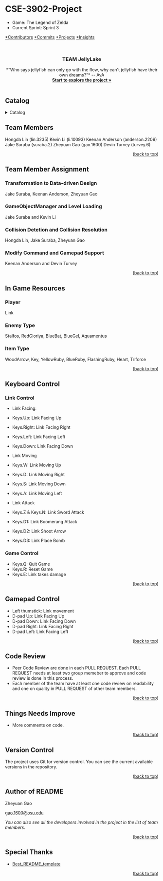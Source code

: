 # CSE-3902-Project

* Game: The Legend of Zelda
* Current Sprint: Sprint 3
<!-- PROJECT SHIELDS -->

[*Contributors][contributors-url]
[  *Commits][commits-url]
[  *Projects][projects-url]
[  *Insights][insights-url]

<br />

  <h3 align="center">TEAM JellyLake</h3>
  <p align="center">
    *“Who says jellyfish can only go with the flow, why can't jellyfish have their own dreams?”* -- AvA
    <br />
    <a href="https://github.com/ThasianX/CSE-3902-Project/tree/main/Project1"><strong>Start to explore the project »</strong></a>
    <br />
    <br />
  </p>

</p>

<div id="top"></div>
 
 
## Catalog

<details>
  <summary>Catalog</summary>
  <ol>
    <li><a href="#Team-Members">Team Members</a></li>
    <li>
      <a href="#Team-Member-Assignment">Team Member Assignment</a>
      <ul>
        <li><a href="#Transformation-to-Data-driven-Design">Transformation to Data-driven Design</a></li>
        <li><a href="#GameObjectManager-and-Level-Loading">GameObjectManager and Level Loading</a></li>
        <li><a href="#Collision-Detetion-and-Collision-Resolution">Collision Detetion and Collision Resolution</a></li>
        <li><a href="#Modify-Command-and-Gamepad-Support">Modify Command and Gamepad Support</a></li>
      </ul>
    </li>
    <li>
      <a href="#In-Game-Resources">In Game Resources</a>
      <ul>
        <li><a href="#Player">Player</a></li>
        <li><a href="#Enemy-Type">Enemy Type</a></li>
        <li><a href="#Item-Type">Item Type</a></li>
      </ul>
    </li>
    <li>
      <a href="#Keyboard-Control">Keyboard Control</a>
      <ul>
        <li><a href="#Link-Control">Link Control</a></li>
        <li><a href="#Game-Control">Game Control</a></li>
      </ul>
    </li>
    <li><a href="#Gamepad-Control">Gamepad Control</a></li>
    <li><a href="#Code-Review">Code Review</a></li>
    <li><a href="#Things-Needs-Improve">Things Needs Improve</a></li>
    <li><a href="#Version-Control">Version Control</a></li>
    <li><a href="#Author-of-README">Author of README</a></li>
    <li><a href="#Special-Thanks">Special Thanks</a></li>
  </ol>
</details>  


## Team Members

Hongda Lin (lin.3235)
Kevin Li (li.10093)
Keenan Anderson (anderson.2209)
Jake Suraba (suraba.2)
Zheyuan Gao (gao.1600)
Devin Turvey (turvey.6)

<p align="right">(<a href="#top">back to top</a>)</p>


## Team Member Assignment

### Transformation to Data-driven Design
Jake Suraba, Keenan Anderson, Zheyuan Gao

### GameObjectManager and Level Loading
Jake Suraba and Kevin Li

### Collision Detetion and Collision Resolution
Hongda Lin, Jake Suraba, Zheyuan Gao

### Modify Command and Gamepad Support
Keenan Anderson and Devin Turvey

<p align="right">(<a href="#top">back to top</a>)</p>


## In Game Resources 

### Player
Link

### Enemy Type
Stalfos, RedGloriya, BlueBat, BlueGel, Aquamentus

### Item Type
WoodArrow, Key, YellowRuby, BlueRuby, FlashingRuby, Heart, Triforce

<p align="right">(<a href="#top">back to top</a>)</p>


## Keyboard Control

### Link Control
* Link Facing:
* Keys.Up: Link Facing Up
* Keys.Right: Link Facing Right
* Keys.Left: Link Facing Left
* Keys.Down: Link Facing Down

* Link Moving
* Keys.W: Link Moving Up
* Keys.D: Link Moving Right
* Keys.S: Link Moving Down
* Keys.A: Link Moving Left

* Link Attack
* Keys.Z & Keys.N: Link Sword Attack
* Keys.D1: Link Boomerang Attack
* Keys.D2: Link Shoot Arrow
* Keys.D3: Link Place Bomb

### Game Control
* Keys.Q: Quit Game
* Keys.R: Reset Game
* Keys.E: Link takes damage 

<p align="right">(<a href="#top">back to top</a>)</p>


## Gamepad Control
* Left thumstick: Link movement
* D-pad Up: Link Facing Up
* D-pad Down: Link Facing Down
* D-pad Right: Link Facing Right
* D-pad Left: Link Facing Left

<p align="right">(<a href="#top">back to top</a>)</p>


## Code Review

* Peer Code Review are done in each PULL REQUEST. Each PULL REQUEST needs at least two group memeber to approve and code review is done in this process.
* Each member of the team have at least one code review on readability and one on quality in PULL REQUEST of other team members. 

<p align="right">(<a href="#top">back to top</a>)</p>


## Things Needs Improve

* More comments on code.

<p align="right">(<a href="#top">back to top</a>)</p>


## Version Control

The project uses Git for version control. You can see the current available versions in the repository.

<p align="right">(<a href="#top">back to top</a>)</p>


## Author of README

Zheyuan Gao

gao.1600@osu.edu

 *You can also see all the developers involved in the project in the list of team members.*

<p align="right">(<a href="#top">back to top</a>)</p>


## Special Thanks

- [Best_README_template](https://github.com/shaojintian/Best_README_template)

<p align="right">(<a href="#top">back to top</a>)</p>

<!-- links -->
[your-project-path]:ThasianX/CSE-3902-Project
[contributors-url]: https://github.com/ThasianX/CSE-3902-Project/graphs/contributors
[commits-url]: https://github.com/ThasianX/CSE-3902-Project/commits
[projects-url]: https://github.com/ThasianX/CSE-3902-Project/projects
[insights-url]: https://github.com/ThasianX/CSE-3902-Project/pulse






